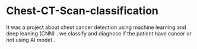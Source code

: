 # Chest-CT-Scan-classification
It was a project about chest cancer detection using machine learning and deep leaning (CNN) . we classify and diagnose if the patient have cancer or not using AI model .
